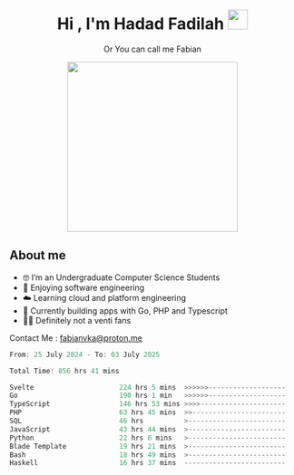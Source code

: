 <h1 align="center">Hi , I'm Hadad Fadilah  <img src="https://media.giphy.com/media/hvRJCLFzcasrR4ia7z/giphy.gif" width="35" ></h1>
<p align="center"><span>Or You can call me <span style="font: bold">Fabian</span></p>
<p align="center">
<img src="https://media.tenor.com/78dNivDemDAAAAAi/speech-bubble-venti.gif" width="300"/>    
</p>

##  About me
- 🤓 I’m an Undergraduate Computer Science Students
- 🍰 Enjoying software engineering
- ☁️ Learning cloud and platform engineering
- 🧰 Currently building apps with Go, PHP and Typescript 
- 🏃‍♂️ Definitely not a venti fans

Contact Me : fabianvka@proton.me

<!--START_SECTION:waka-->

```go
From: 25 July 2024 - To: 03 July 2025

Total Time: 856 hrs 41 mins

Svelte                     224 hrs 5 mins  >>>>>>-------------------   25.95 %
Go                         190 hrs 1 min   >>>>>>-------------------   22.00 %
TypeScript                 146 hrs 53 mins >>>>---------------------   17.01 %
PHP                        63 hrs 45 mins  >>-----------------------   07.38 %
SQL                        46 hrs          >------------------------   05.33 %
JavaScript                 43 hrs 44 mins  >------------------------   05.06 %
Python                     22 hrs 6 mins   >------------------------   02.56 %
Blade Template             19 hrs 21 mins  >------------------------   02.24 %
Bash                       18 hrs 49 mins  >------------------------   02.18 %
Haskell                    16 hrs 37 mins  -------------------------   01.92 %
```

<!--END_SECTION:waka-->




<!--
**Fadil-Tao/Fadil-Tao** is a ✨ _special_ ✨ repository because its `README.md` (this file) appears on your GitHub profile.


